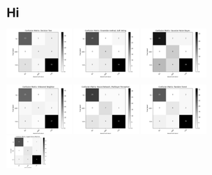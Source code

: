 # Hi
<p float="left">
  <img src="/Code/Data-Analysis/Pre-Processed_Output/Pre_DecisionTree.png" width="150" />
  <img src="/Code/Data-Analysis/Pre-Processed_Output/Pre_EnsembleM.png" width="150" />
  <img src="/Code/Data-Analysis/Pre-Processed_Output/Pre_GaussianN.png" width="150" />
</p>
<p float="left">
  <img src="/Code/Data-Analysis/Pre-Processed_Output/Pre_K-Nearest.png" width="150" />
  <img src="/Code/Data-Analysis/Pre-Processed_Output/Pre_NeuralN.png" width="150" />
  <img src="/Code/Data-Analysis/Pre-Processed_Output/Pre_RandomF.png" width="150" />
  <img src="/Code/Data-Analysis/Pre-Processed_Output/Pre_SVM.png" width="100" />
</p>

